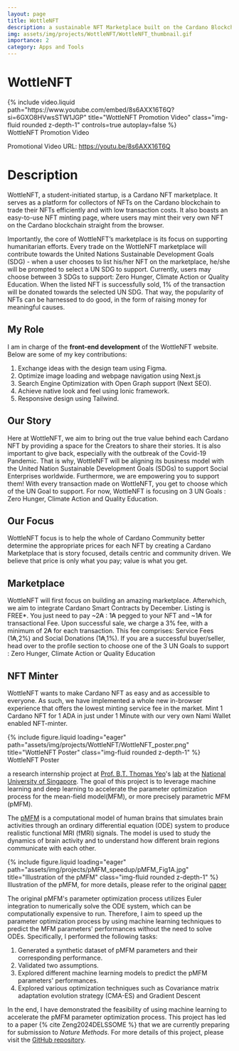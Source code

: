 ```yaml
---
layout: page
title: WottleNFT
description: a sustainable NFT Marketplace built on the Cardano Blockchain
img: assets/img/projects/WottleNFT/WottleNFT_thumbnail.gif
importance: 2
category: Apps and Tools
---
```


# WottleNFT

<div class="row justify-content-center">
    <!-- <div class="d-flex justify-content-center">
        <iframe width="560" height="315" src="https://www.youtube.com/embed/8s6AXX16T6Q?si=6GXO8HVwsSTW1JGP" title="WottleNFT Promotion Video" frameborder="0" allow="accelerometer; autoplay; clipboard-write; encrypted-media; gyroscope; picture-in-picture; web-share" referrerpolicy="strict-origin-when-cross-origin" allowfullscreen></iframe>
    </div> -->
    <div class="col-sm mt-3 mt-md-0">
        {% include video.liquid path="https://www.youtube.com/embed/8s6AXX16T6Q?si=6GXO8HVwsSTW1JGP" title="WottleNFT Promotion Video" class="img-fluid rounded z-depth-1" controls=true autoplay=false %}
    </div>
</div>
<div class="caption">
    WottleNFT Promotion Video
</div>

Promotional Video URL: https://youtu.be/8s6AXX16T6Q

# Description

WottleNFT, a student-initiated startup, is a Cardano NFT marketplace. It serves as a platform for collectors of NFTs on the Cardano blockchain to trade their NFTs efficiently and with low transaction costs. It also boasts an easy-to-use NFT minting page, where users may mint their very own NFT on the Cardano blockchain straight from the browser.

Importantly, the core of WottleNFT’s marketplace is its focus on supporting humanitarian efforts. Every trade on the WottleNFT marketplace will contribute towards the United Nations Sustainable Development Goals (SDG) - when a user chooses to list his/her NFT on the marketplace, he/she will be prompted to select a UN SDG to support. Currently, users may choose between 3 SDGs to support: Zero Hunger, Climate Action or Quality Education. When the listed NFT is successfully sold, 1% of the transaction will be donated towards the selected UN SDG. That way, the popularity of NFTs can be harnessed to do good, in the form of raising money for meaningful causes.

## My Role

I am in charge of the **front-end development** of the WottleNFT website. Below are some of my key contributions:

1. Exchange ideas with the design team using Figma.
2. Optimize image loading and webpage navigation using Next.js
3. Search Engine Optimization with Open Graph support (Next SEO).
4. Achieve native look and feel using Ionic framework.
5. Responsive design using Tailwind.

## Our Story

Here at WottleNFT, we aim to bring out the true value behind each Cardano NFT by providing a space for the Creators to share their stories. It is also important to give back, especially with the outbreak of the Covid-19 Pandemic. That is why, WottleNFT will be aligning its business model with the United Nation Sustainable Development Goals (SDGs) to support Social Enterprises worldwide. Furthermore, we are empowering you to support them! With every transaction made on WottleNFT, you get to choose which of the UN Goal to support. For now, WottleNFT is focusing on 3 UN Goals : Zero Hunger, Climate Action and Quality Education.

## Our Focus

WottleNFT focus is to help the whole of Cardano Community better determine the appropriate prices for each NFT by creating a Cardano Marketplace that is story focused, details centric and community driven. We believe that price is only what you pay; value is what you get.

## Marketplace

WottleNFT will first focus on building an amazing marketplace. Afterwhich, we aim to integrate Cardano Smart Contracts by December. Listing is FREE\*. You just need to pay ~2₳ : 1₳ pegged to your NFT and ~1₳ for transactional Fee. Upon successful sale, we charge a 3% fee, with a minimum of 2₳ for each transaction. This fee comprises: Service Fees (1₳,2%) and Social Donations (1₳,1%). If you are a successful buyer/seller, head over to the profile section to choose one of the 3 UN Goals to support : Zero Hunger, Climate Action or Quality Education

## NFT Minter

WottleNFT wants to make Cardano NFT as easy and as accessible to everyone. As such, we have implemented a whole new in-browser experience that offers the lowest minting service fee in the market. Mint 1 Cardano NFT for 1 ADA in just under 1 Minute with our very own Nami Wallet enabled NFT-minter.

<div class="row">
    <div class="col-sm mt-3 mt-md-0">
        {% include figure.liquid loading="eager" path="assets/img/projects/WottleNFT/WottleNFT_poster.png" title="WottleNFT Poster" class="img-fluid rounded z-depth-1" %}
    </div>
</div>
<div class="caption">
    WottleNFT Poster
</div>

a research internship project at <a href="https://scholar.google.com/citations?user=BOUzsU8AAAAJ">Prof. B.T. Thomas Yeo</a>'s <a href="https://sites.google.com/view/yeolab">lab</a> at the <a href="https://nus.edu.sg/">National University of Singapore</a>. The goal of this project is to leverage machine learning and deep learning to accelerate the parameter optimization process for the mean-field model(MFM), or more precisely parametric MFM (pMFM).

The <a href="https://www.nature.com/articles/s41467-021-26704-y">pMFM</a> is a computational model of human brains that simulates brain activities through an ordinary differential equation (ODE) system to produce realistic functional MRI (fMRI) signals. The model is used to study the dynamics of brain activity and to understand how different brain regions communicate with each other.

<div class="row">
    <div class="col-sm mt-3 mt-md-0">
        {% include figure.liquid loading="eager" path="assets/img/projects/pMFM_speedup/pMFM_Fig1A.jpg" title="Illustration of the pMFM" class="img-fluid rounded z-depth-1" %}
    </div>
</div>
<div class="caption">
    Illustration of the pMFM, for more details, please refer to the original <a href="https://www.nature.com/articles/s41467-021-26704-y">paper</a>
</div>

The original pMFM's parameter optimization process utilizes Euler integration to numerically solve the ODE system, which can be computationally expensive to run. Therefore, I aim to speed up the parameter optimization process by using machine learning techniques to predict the MFM parameters' performances without the need to solve ODEs. Specifically, I performed the following tasks:

1. Generated a synthetic dataset of pMFM parameters and their corresponding performance.
2. Validated two assumptions.
3. Explored different machine learning models to predict the pMFM parameters' performances.
4. Explored various optimization techniques such as Covariance matrix adaptation evolution strategy (CMA-ES) and Gradient Descent

In the end, I have demonstrated the feasibility of using machine learning to accelerate the pMFM parameter optimization process. This project has led to a paper {% cite Zeng2024DELSSOME %} that we are currently preparing for submission to _Nature Methods_. For more details of this project, please visit the [GitHub repository](https://github.com/T-Fang/pMFM_speedup/tree/main?tab=readme-ov-file).
